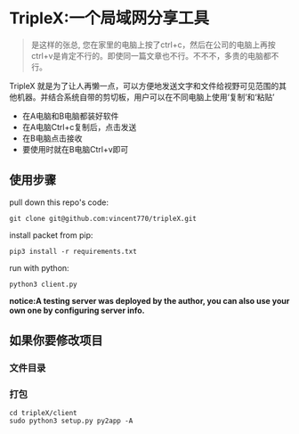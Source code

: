 # TripleX:一个局域网分享工具

> 是这样的张总, 您在家里的电脑上按了ctrl+c，然后在公司的电脑上再按ctrl+v是肯定不行的。即使同一篇文章也不行。不不不，多贵的电脑都不行。

TripleX 就是为了让人再懒一点，可以方便地发送文字和文件给视野可见范围的其他机器。并结合系统自带的剪切板，用户可以在不同电脑上使用‘复制’和‘粘贴’

- 在A电脑和B电脑都装好软件
- 在A电脑Ctrl+c复制后，点击发送
- 在B电脑点击接收
- 要使用时就在B电脑Ctrl+v即可

## 使用步骤

pull down this repo's code:

    git clone git@github.com:vincent770/tripleX.git

install packet from pip:

    pip3 install -r requirements.txt

run with python:
    
    python3 client.py

**notice:A testing server was deployed by the author, you can also use your own one by configuring server info.**

## 如果你要修改项目

### 文件目录

### 打包
    cd tripleX/client
    sudo python3 setup.py py2app -A



